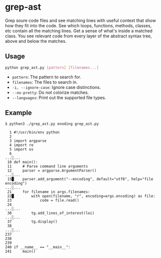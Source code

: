 # grep-ast

Grep soure code files and see matching lines with
useful context that show how they fit into the code.
See which loops, functions, methods, classes, etc
contain all the matching lines.
Get a sense of what's inside a matched class.
You see relevant code from every layer of the
abstract syntax tree, above and below the matches.


## Usage

```bash
python grep_ast.py [pattern] [filenames...]
```

- `pattern`: The pattern to search for.
- `filenames`: The files to search in.
- `-i, --ignore-case`: Ignore case distinctions.
- `--no-pretty`: Do not colorize matches.
- `--languages`: Print out the supported file types.
## Example


```
$ python3 ./grep_ast.py enoding grep_ast.py

  1 #!/usr/bin/env python
  2 
  3 import argparse
  4 import re
  5 import os
  6 
...░...
 10 def main():
 11     # Parse command line arguments
 12     parser = argparse.ArgumentParser()
...░...
 15█    parser.add_argument("--encoding", default="utf8", help="file encoding")
...░...
 21     for filename in args.filenames:
 22█        with open(filename, "r", encoding=args.encoding) as file:
 23             code = file.read()
 24 
...░...
 30         tg.add_lines_of_interest(loi)
...░...
 37         tg.display()
 38 
...░...
237 
238 
239 
240 if __name__ == "__main__":
241     main()
```